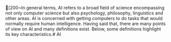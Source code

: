 [200~In general terms, AI refers to a broad field of science encompassing not only computer science but also psychology, philosophy, linguistics and other areas. AI is concerned with getting computers to do tasks that would normally require human intelligence. Having said that, there are many points of view on AI and many definitions exist. Below, some definitions highlight its key characteristics.# AI
